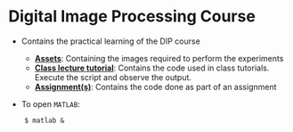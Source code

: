 # Digital Image Processing Course
* Contains the practical learning of the DIP course
    * [**Assets**](Assets): Containing the images required to perform the experiments
    * [**Class lecture tutorial**](Class-lectures): Contains the code used in class tutorials. Execute the script and observe the output.
    * [**Assignment(s)**](Assignments): Contains the code done as part of an assignment

* To open `MATLAB`:

```shell
    $ matlab &
```

